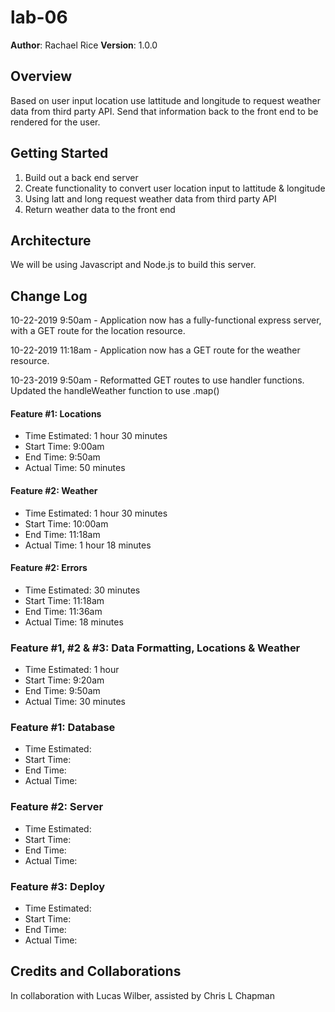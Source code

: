 # lab-06

**Author**: Rachael Rice
**Version**: 1.0.0 

## Overview
Based on user input location use lattitude and longitude to request weather data from third party API. Send that information back to the front end to be rendered for the user.

## Getting Started
1. Build out a back end server
2. Create functionality to convert user location input to lattitude & longitude
3. Using latt and long request weather data from third party API
4. Return weather data to the front end

## Architecture
We will be using Javascript and Node.js to build this server.

## Change Log

10-22-2019 9:50am - Application now has a fully-functional express server, with a GET route for the location resource.

10-22-2019 11:18am - Application now has a GET route for the weather resource. 

10-23-2019 9:50am - Reformatted GET routes to use handler functions. Updated the handleWeather function to use .map()

#### Feature #1: Locations
- Time Estimated: 1 hour 30 minutes
- Start Time: 9:00am
- End Time: 9:50am
- Actual Time: 50 minutes

#### Feature #2: Weather
- Time Estimated: 1 hour 30 minutes
- Start Time: 10:00am
- End Time: 11:18am
- Actual Time: 1 hour 18 minutes

#### Feature #2: Errors
- Time Estimated: 30 minutes
- Start Time: 11:18am
- End Time: 11:36am
- Actual Time: 18 minutes

### Feature #1, #2 & #3: Data Formatting, Locations & Weather
- Time Estimated: 1 hour
- Start Time: 9:20am
- End Time: 9:50am
- Actual Time: 30 minutes

### Feature #1: Database
- Time Estimated: 
- Start Time:
- End Time:
- Actual Time:

### Feature #2: Server
- Time Estimated:
- Start Time:
- End Time:
- Actual Time:

### Feature #3: Deploy
- Time Estimated:
- Start Time:
- End Time:
- Actual Time:

## Credits and Collaborations
In collaboration with Lucas Wilber,
assisted by Chris L Chapman
